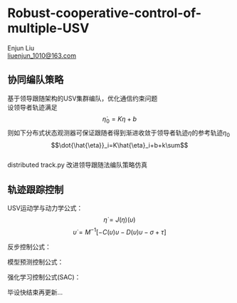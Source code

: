# Robust-cooperative-control-of-multiple-USV
Enjun Liu  
liuenjun_1010@163.com  
## 协同编队策略  
基于领导跟随架构的USV集群编队，优化通信约束问题  
设领导者轨迹满足  
$$\dot{\eta}_0=K\eta+b$$
则如下分布式状态观测器可保证跟随者得到渐进收敛于领导者轨迹$`\eta`$的参考轨迹$`\eta_0`$  
$$\dot{\hat{\eta}}_i=K\hat{\eta}_i+b+k\sum$$  
distributed track.py 改进领导跟随法编队策略仿真


## 轨迹跟踪控制  
USV运动学与动力学公式：  
$$\dot{\eta}=J(\eta)(\upsilon)$$
$$\dot{\upsilon}=M^{-1}[-C(\upsilon)\upsilon-D(\upsilon)\upsilon-\sigma+\tau]$$

反步控制公式：


模型预测控制公式：

强化学习控制公式(SAC)：

毕设快结束再更新...
